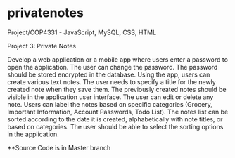# privatenotes
Project/COP4331 - JavaScript, MySQL, CSS, HTML

Project 3: Private Notes 

Develop a web application or a mobile app where users enter a password to open the application. The user can change the password. The password should be stored encrypted in the database. Using the app, users can create various text notes. The user needs to specify a title for the newly created note when they save them. The previously created notes should be visible in the application user interface. The user can edit or delete any note. Users can label the notes based on specific categories (Grocery, Important Information, Account Passwords, Todo List). The notes list can be sorted according to the date it is created, alphabetically with note titles, or based on categories. The user should be able to select the sorting options in the application. 

**Source Code is in Master branch

